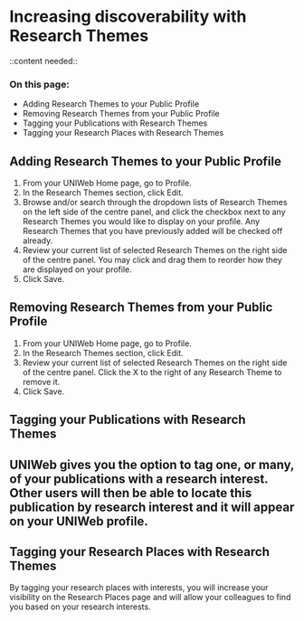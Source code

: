 # Increasing discoverability with Research Themes

::content needed::

### On this page:

* Adding Research Themes to your Public Profile
* Removing Research Themes from your Public Profile
* Tagging your Publications with Research Themes
* Tagging your Research Places with Research Themes

## Adding Research Themes to your Public Profile

1. From your UNIWeb Home page, go to Profile. 
2. In the Research Themes section, click Edit.
3. Browse and/or search through the dropdown lists of Research Themes on the left side of the centre panel, and click the checkbox next to any Research Themes you would like to display on your profile. Any Research Themes that you have previously added will be checked off already.
4. Review your current list of selected Research Themes on the right side of the centre panel. You may click and drag them to reorder how they are displayed on your profile. 
5. Click Save.

## Removing Research Themes from your Public Profile

1. From your UNIWeb Home page, go to Profile. 
2. In the Research Themes section, click Edit.
3. Review your current list of selected Research Themes on the right side of the centre panel. Click the X to the right of any Research Theme to remove it. 
4. Click Save.

## Tagging your Publications with Research Themes

## UNIWeb gives you the option to tag one, or many, of your publications with a research interest. Other users will then be able to locate this publication by research interest and it will appear on your UNIWeb profile.

## Tagging your Research Places with Research Themes

By tagging your research places with interests, you will increase your visibility on the Research Places page and will allow your colleagues to find you based on your research interests.

